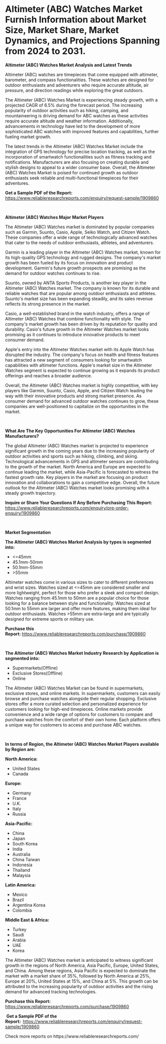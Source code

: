 <p><h1>Altimeter (ABC) Watches Market Furnish Information about Market Size, Market Share, Market Dynamics, and Projections Spanning from 2024 to 2031.</h1></p><p><strong>Altimeter (ABC) Watches Market Analysis and Latest Trends</strong></p>
<p><p>Altimeter (ABC) watches are timepieces that come equipped with altimeter, barometer, and compass functionalities. These watches are designed for outdoor enthusiasts and adventurers who require accurate altitude, air pressure, and direction readings while exploring the great outdoors.</p><p>The Altimeter (ABC) Watches Market is experiencing steady growth, with a projected CAGR of 6.5% during the forecast period. The increasing popularity of outdoor activities such as hiking, camping, and mountaineering is driving demand for ABC watches as these activities require accurate altitude and weather information. Additionally, advancements in technology have led to the development of more sophisticated ABC watches with improved features and capabilities, further fueling market growth.</p><p>The latest trends in the Altimeter (ABC) Watches Market include the integration of GPS technology for precise location tracking, as well as the incorporation of smartwatch functionalities such as fitness tracking and notifications. Manufacturers are also focusing on creating durable and stylish designs to appeal to a wider consumer base. Overall, the Altimeter (ABC) Watches Market is poised for continued growth as outdoor enthusiasts seek reliable and multi-functional timepieces for their adventures.</p></p>
<p><strong>Get a Sample PDF of the Report:&nbsp;</strong> <a href="https://www.reliableresearchreports.com/enquiry/request-sample/1909860">https://www.reliableresearchreports.com/enquiry/request-sample/1909860</a></p>
<p>&nbsp;</p>
<p><strong>Altimeter (ABC) Watches Major Market Players</strong></p>
<p><p>The Altimeter (ABC) Watches market is dominated by popular companies such as Garmin, Suunto, Casio, Apple, Seiko Watch, and Citizen Watch. These companies offer a wide range of technologically advanced watches that cater to the needs of outdoor enthusiasts, athletes, and adventurers.</p><p>Garmin is a leading player in the Altimeter (ABC) Watches market, known for its high-quality GPS technology and rugged designs. The company's market growth has been fueled by its focus on innovation and product development. Garmin's future growth prospects are promising as the demand for outdoor watches continues to rise.</p><p>Suunto, owned by ANTA Sports Products, is another key player in the Altimeter (ABC) Watches market. The company is known for its durable and reliable watches that are popular among outdoor enthusiasts and athletes. Suunto's market size has been expanding steadily, and its sales revenue reflects its strong presence in the market.</p><p>Casio, a well-established brand in the watch industry, offers a range of Altimeter (ABC) Watches that combine functionality with style. The company's market growth has been driven by its reputation for quality and durability. Casio's future growth in the Altimeter Watches market looks promising as it continues to introduce innovative products to meet consumer demand.</p><p>Apple's entry into the Altimeter Watches market with its Apple Watch has disrupted the industry. The company's focus on health and fitness features has attracted a new segment of consumers looking for smartwatch capabilities with altimeter functions. Apple's market size in the Altimeter Watches segment is expected to continue growing as it expands its product offerings and reaches a broader audience.</p><p>Overall, the Altimeter (ABC) Watches market is highly competitive, with key players like Garmin, Suunto, Casio, Apple, and Citizen Watch leading the way with their innovative products and strong market presence. As consumer demand for advanced outdoor watches continues to grow, these companies are well-positioned to capitalize on the opportunities in the market.</p></p>
<p>&nbsp;</p>
<p><strong>What Are The Key Opportunities For Altimeter (ABC) Watches Manufacturers?</strong></p>
<p><p>The global Altimeter (ABC) Watches market is projected to experience significant growth in the coming years due to the increasing popularity of outdoor activities and sports such as hiking, climbing, and skiing. Technological advancements in GPS and altimeter sensors are contributing to the growth of the market. North America and Europe are expected to continue leading the market, while Asia-Pacific is forecasted to witness the fastest growth rate. Key players in the market are focusing on product innovation and collaborations to gain a competitive edge. Overall, the future outlook for the Altimeter (ABC) Watches market looks promising with a steady growth trajectory.</p></p>
<p><strong>Inquire or Share Your Questions If Any Before Purchasing This Report:</strong> <a href="https://www.reliableresearchreports.com/enquiry/pre-order-enquiry/1909860">https://www.reliableresearchreports.com/enquiry/pre-order-enquiry/1909860</a></p>
<p>&nbsp;</p>
<p><strong>Market Segmentation</strong></p>
<p><strong>The Altimeter (ABC) Watches Market Analysis by types is segmented into:</strong></p>
<p><ul><li><=45mm</li><li>45.1mm-50mm</li><li>50.1mm-55mm</li><li>>55mm</li></ul></p>
<p><p>Altimeter watches come in various sizes to cater to different preferences and wrist sizes. Watches sized at <=45mm are considered smaller and more lightweight, perfect for those who prefer a sleek and compact design. Watches ranging from 45.1mm to 50mm are a popular choice for those looking for a balance between style and functionality. Watches sized at 50.1mm to 55mm are larger and offer more features, making them ideal for outdoor enthusiasts. Watches >55mm are extra-large and are typically designed for extreme sports or military use.</p></p>
<p><strong>Purchase this Report:&nbsp;</strong><a href="https://www.reliableresearchreports.com/purchase/1909860">https://www.reliableresearchreports.com/purchase/1909860</a></p>
<p>&nbsp;</p>
<p><strong>The Altimeter (ABC) Watches Market Industry Research by Application is segmented into:</strong></p>
<p><ul><li>Supermarkets(Offline)</li><li>Exclusive Stores(Offline)</li><li>Online</li></ul></p>
<p><p>The Altimeter (ABC) Watches Market can be found in supermarkets, exclusive stores, and online markets. In supermarkets, customers can easily browse and purchase watches alongside their regular shopping. Exclusive stores offer a more curated selection and personalized experience for customers looking for high-end timepieces. Online markets provide convenience and a wide range of options for customers to compare and purchase watches from the comfort of their own home. Each platform offers a unique way for customers to access and purchase ABC watches.</p></p>
<p>&nbsp;</p>
<p><strong>In terms of Region, the Altimeter (ABC) Watches Market Players available by Region are:</strong></p>
<p>
    <p> <strong> North America: </strong>
        <ul>
            <li>United States</li>
            <li>Canada</li>
        </ul>
        </p> 
    <p> <strong> Europe: </strong>
        <ul>
            <li>Germany</li>
            <li>France</li>
            <li>U.K.</li>
            <li>Italy</li>
            <li>Russia</li>
        </ul>
        </p> 
    <p> <strong> Asia-Pacific: </strong>
        <ul>
            <li>China</li>
            <li>Japan</li>
            <li>South Korea</li>
            <li>India</li>
            <li>Australia</li>
            <li>China Taiwan</li>
            <li>Indonesia</li>
            <li>Thailand</li>
            <li>Malaysia</li>
        </ul>
        </p> 
    <p> <strong> Latin America: </strong>
        <ul>
            <li>Mexico</li>
            <li>Brazil</li>
            <li>Argentina Korea</li>
            <li>Colombia</li>
        </ul>
        </p> 
    <p> <strong> Middle East & Africa: </strong>
        <ul>
            <li>Turkey</li>
            <li>Saudi</li>
            <li>Arabia</li>
            <li>UAE</li>
            <li>Korea</li>
        </ul>
    </p>
    </p>
<p><p>The Altimeter (ABC) Watches market is anticipated to witness significant growth in the regions of North America, Asia Pacific, Europe, United States, and China. Among these regions, Asia Pacific is expected to dominate the market with a market share of 35%, followed by North America at 25%, Europe at 20%, United States at 15%, and China at 5%. This growth can be attributed to the increasing popularity of outdoor activities and the rising demand for advanced tracking technologies.</p></p>
<p><strong>Purchase this Report: </strong><a href="https://www.reliableresearchreports.com/purchase/1909860">https://www.reliableresearchreports.com/purchase/1909860</a></p>
<p>&nbsp;<strong>Get a Sample PDF of the Report:&nbsp;&nbsp;</strong><a href="https://www.reliableresearchreports.com/enquiry/request-sample/1909860">https://www.reliableresearchreports.com/enquiry/request-sample/1909860</a></p>
<p><strong></strong></p>
<p>Check more reports on https://www.reliableresearchreports.com/</p>